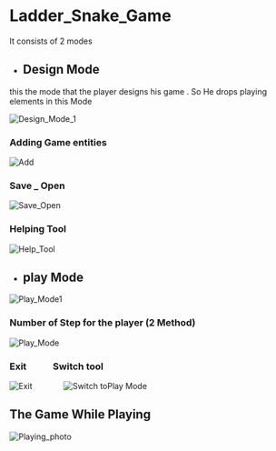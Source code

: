 # Ladder_Snake_Game
It consists of 2 modes 
- ## Design Mode

this the mode that the player designs his game . So He drops playing elements in this Mode

![Design_Mode_1](https://user-images.githubusercontent.com/113303945/194310735-d53e2000-bdf6-4c57-8737-1bcc596ff82e.png)

### Adding Game entities

![Add](https://user-images.githubusercontent.com/113303945/194318034-2b527ff4-2cff-4567-aa84-05bf6d5ae383.png)

### Save _ Open

![Save_Open](https://user-images.githubusercontent.com/113303945/194318154-0bf16cc8-3f9b-49c4-9830-9507b26ffe58.png)

### Helping Tool

![Help_Tool](https://user-images.githubusercontent.com/113303945/194318394-e3b13504-5447-4f36-b227-bfb608548dde.png)

- ## play Mode

![Play_Mode1](https://user-images.githubusercontent.com/113303945/194318532-41da4286-1b4a-4f0c-920a-739a263bd24c.png)

### Number of Step for the player (2 Method)

![Play_Mode](https://user-images.githubusercontent.com/113303945/194324214-8f3d54c1-a9a1-4186-bc29-d6d3723ee8d5.png)

### Exit      &nbsp;&nbsp;&nbsp;&nbsp;&nbsp;&nbsp;&nbsp;&nbsp;&nbsp;&nbsp;           Switch tool

![Exit](https://user-images.githubusercontent.com/113303945/194325747-9d3d5369-b6e2-4431-baf3-a3a15315ec40.png) &nbsp;&nbsp;&nbsp;&nbsp;&nbsp;&nbsp;&nbsp;&nbsp;&nbsp;&nbsp;&nbsp;&nbsp;     ![Switch toPlay Mode](https://user-images.githubusercontent.com/113303945/194319189-d6171239-6a15-478c-8340-bcfebb6c5880.png)


## The Game While Playing

![Playing_photo](https://user-images.githubusercontent.com/113303945/194325385-a847bb87-8e97-4320-937c-6f0f6887e92b.png)


